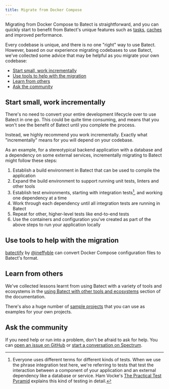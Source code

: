 ```yaml
---
title: Migrate from Docker Compose
---
```


Migrating from Docker Compose to Batect is straightforward, and you can quickly start to benefit from Batect's unique features such as
[tasks](../concepts/tasks.md), [caches](../concepts/caches.md) and improved performance.

Every codebase is unique, and there is no one "right" way to use Batect. However, based on our experience migrating codebases to use
Batect, we've collected some advice that may be helpful as you migrate your own codebase:

- [Start small, work incrementally](#start-small-work-incrementally)
- [Use tools to help with the migration](#use-tools-to-help-with-the-migration)
- [Learn from others](#learn-from-others)
- [Ask the community](#ask-the-community)

## Start small, work incrementally

There's no need to convert your entire development lifecycle over to use Batect in one go. This could be quite time consuming, and means that you
won't see the benefit of Batect until you complete the process.

Instead, we highly recommend you work incrementally. Exactly what "incrementally" means for you will depend on your codebase.

As an example, for a stereotypical backend application with a database and a dependency on some external services, incrementally migrating to Batect
might follow these steps:

1. Establish a build environment in Batect that can be used to compile the application
2. Expand the build environment to support running unit tests, linters and other tools
3. Establish test environments, starting with integration tests[^1], and working one dependency at a time
4. Work through each dependency until all integration tests are running in Batect
5. Repeat for other, higher-level tests like end-to-end tests
6. Use the containers and configuration you've created as part of the above steps to run your application locally

[^1]:
    Everyone uses different terms for different kinds of tests. When we use the phrase integration test here, we're referring to tests that test the
    interaction between a component of your application and an external dependency like a database or service. Ham Vocke's
    [The Practical Test Pyramid](https://martinfowler.com/articles/practical-test-pyramid.html#IntegrationTests) explains this kind of testing in detail.

## Use tools to help with the migration

[batectify](https://batectify.enchanting.dev/) by [@ineffyble](https://github.com/ineffyble) can convert Docker Compose configuration files to
Batect's format.

## Learn from others

We've collected lessons learnt from using Batect with a variety of tools and ecosystems in the
[using Batect with other tools and ecosystems](../using-batect-with/tools) section of the documentation.

There's also a huge number of [sample projects](../getting-started/sample-projects.md) that you can use as examples for your own projects.

## Ask the community

If you need help or run into a problem, don't be afraid to ask for help. You can [open an issue on GitHub](https://github.com/batect/batect/issues)
or [start a conversation on Spectrum](https://spectrum.chat/batect).
